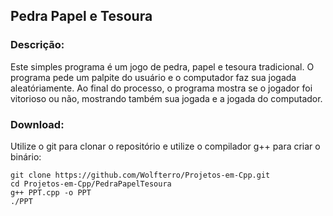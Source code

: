 ## Pedra Papel e Tesoura

### Descrição:

Este simples programa é um jogo de pedra, papel e tesoura tradicional.
O programa pede um palpite do usuário e o computador faz sua jogada aleatóriamente.
Ao final do processo, o programa mostra se o jogador foi vitorioso ou não, mostrando também sua jogada e a jogada do computador.

### Download:

Utilize o git para clonar o repositório e utilize o compilador g++ para criar o binário:

    git clone https://github.com/Wolfterro/Projetos-em-Cpp.git
    cd Projetos-em-Cpp/PedraPapelTesoura
    g++ PPT.cpp -o PPT
    ./PPT
